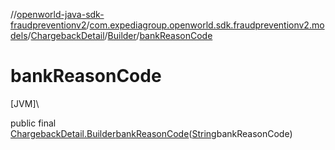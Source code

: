 //[openworld-java-sdk-fraudpreventionv2](../../../../index.md)/[com.expediagroup.openworld.sdk.fraudpreventionv2.models](../../index.md)/[ChargebackDetail](../index.md)/[Builder](index.md)/[bankReasonCode](bank-reason-code.md)

# bankReasonCode

[JVM]\

public final [ChargebackDetail.Builder](index.md)[bankReasonCode](bank-reason-code.md)([String](https://docs.oracle.com/javase/8/docs/api/java/lang/String.html)bankReasonCode)
